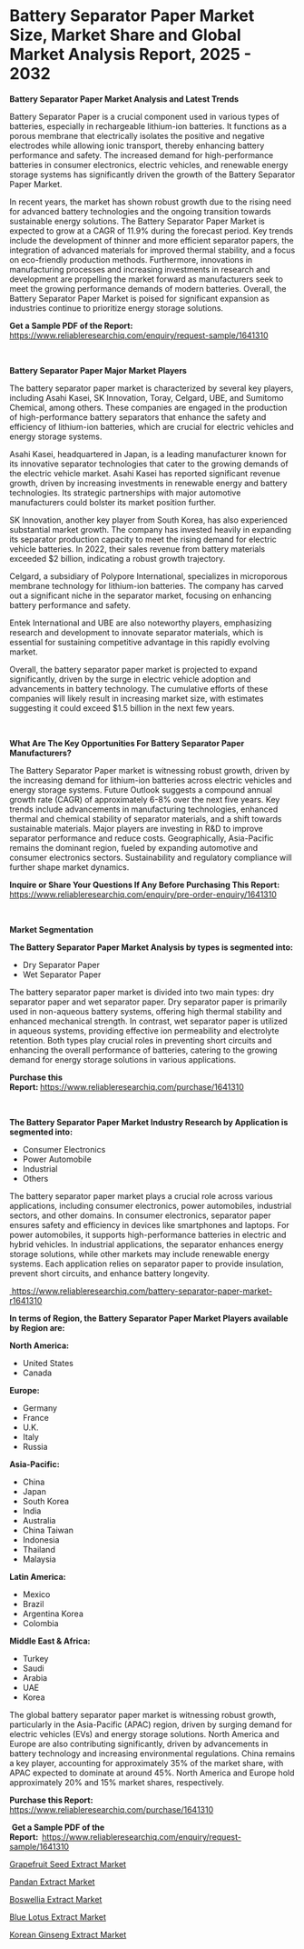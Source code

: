 <p><h1>Battery Separator Paper Market Size, Market Share and Global Market Analysis Report, 2025 - 2032</h1></p><p><strong>Battery Separator Paper Market Analysis and Latest Trends</strong></p>
<p><p>Battery Separator Paper is a crucial component used in various types of batteries, especially in rechargeable lithium-ion batteries. It functions as a porous membrane that electrically isolates the positive and negative electrodes while allowing ionic transport, thereby enhancing battery performance and safety. The increased demand for high-performance batteries in consumer electronics, electric vehicles, and renewable energy storage systems has significantly driven the growth of the Battery Separator Paper Market.</p><p>In recent years, the market has shown robust growth due to the rising need for advanced battery technologies and the ongoing transition towards sustainable energy solutions. The Battery Separator Paper Market is expected to grow at a CAGR of 11.9% during the forecast period. Key trends include the development of thinner and more efficient separator papers, the integration of advanced materials for improved thermal stability, and a focus on eco-friendly production methods. Furthermore, innovations in manufacturing processes and increasing investments in research and development are propelling the market forward as manufacturers seek to meet the growing performance demands of modern batteries. Overall, the Battery Separator Paper Market is poised for significant expansion as industries continue to prioritize energy storage solutions.</p></p>
<p><strong>Get a Sample PDF of the Report:&nbsp;</strong> <a href="https://www.reliableresearchiq.com/enquiry/request-sample/1641310?utm_campaign=1870&utm_medium=2&utm_source=Github&utm_content=ia&utm_term=02042025&utm_id=battery-separator-paper">https://www.reliableresearchiq.com/enquiry/request-sample/1641310</a></p>
<p>&nbsp;</p>
<p><strong>Battery Separator Paper Major Market Players</strong></p>
<p><p>The battery separator paper market is characterized by several key players, including Asahi Kasei, SK Innovation, Toray, Celgard, UBE, and Sumitomo Chemical, among others. These companies are engaged in the production of high-performance battery separators that enhance the safety and efficiency of lithium-ion batteries, which are crucial for electric vehicles and energy storage systems.</p><p>Asahi Kasei, headquartered in Japan, is a leading manufacturer known for its innovative separator technologies that cater to the growing demands of the electric vehicle market. Asahi Kasei has reported significant revenue growth, driven by increasing investments in renewable energy and battery technologies. Its strategic partnerships with major automotive manufacturers could bolster its market position further.</p><p>SK Innovation, another key player from South Korea, has also experienced substantial market growth. The company has invested heavily in expanding its separator production capacity to meet the rising demand for electric vehicle batteries. In 2022, their sales revenue from battery materials exceeded $2 billion, indicating a robust growth trajectory.</p><p>Celgard, a subsidiary of Polypore International, specializes in microporous membrane technology for lithium-ion batteries. The company has carved out a significant niche in the separator market, focusing on enhancing battery performance and safety.</p><p>Entek International and UBE are also noteworthy players, emphasizing research and development to innovate separator materials, which is essential for sustaining competitive advantage in this rapidly evolving market.</p><p>Overall, the battery separator paper market is projected to expand significantly, driven by the surge in electric vehicle adoption and advancements in battery technology. The cumulative efforts of these companies will likely result in increasing market size, with estimates suggesting it could exceed $1.5 billion in the next few years.</p></p>
<p>&nbsp;</p>
<p><strong>What Are The Key Opportunities For Battery Separator Paper Manufacturers?</strong></p>
<p><p>The Battery Separator Paper market is witnessing robust growth, driven by the increasing demand for lithium-ion batteries across electric vehicles and energy storage systems. Future Outlook suggests a compound annual growth rate (CAGR) of approximately 6-8% over the next five years. Key trends include advancements in manufacturing technologies, enhanced thermal and chemical stability of separator materials, and a shift towards sustainable materials. Major players are investing in R&D to improve separator performance and reduce costs. Geographically, Asia-Pacific remains the dominant region, fueled by expanding automotive and consumer electronics sectors. Sustainability and regulatory compliance will further shape market dynamics.</p></p>
<p><strong>Inquire or Share Your Questions If Any Before Purchasing This Report:</strong> <a href="https://www.reliableresearchiq.com/enquiry/pre-order-enquiry/1641310?utm_campaign=1870&utm_medium=2&utm_source=Github&utm_content=ia&utm_term=02042025&utm_id=battery-separator-paper">https://www.reliableresearchiq.com/enquiry/pre-order-enquiry/1641310</a></p>
<p>&nbsp;</p>
<p><strong>Market Segmentation</strong></p>
<p><strong>The Battery Separator Paper Market Analysis by types is segmented into:</strong></p>
<p><ul><li>Dry Separator Paper</li><li>Wet Separator Paper</li></ul></p>
<p><p>The battery separator paper market is divided into two main types: dry separator paper and wet separator paper. Dry separator paper is primarily used in non-aqueous battery systems, offering high thermal stability and enhanced mechanical strength. In contrast, wet separator paper is utilized in aqueous systems, providing effective ion permeability and electrolyte retention. Both types play crucial roles in preventing short circuits and enhancing the overall performance of batteries, catering to the growing demand for energy storage solutions in various applications.</p></p>
<p><strong>Purchase this Report:&nbsp;</strong><a href="https://www.reliableresearchiq.com/purchase/1641310?utm_campaign=1870&utm_medium=2&utm_source=Github&utm_content=ia&utm_term=02042025&utm_id=battery-separator-paper">https://www.reliableresearchiq.com/purchase/1641310</a></p>
<p>&nbsp;</p>
<p><strong>The Battery Separator Paper Market Industry Research by Application is segmented into:</strong></p>
<p><ul><li>Consumer Electronics</li><li>Power Automobile</li><li>Industrial</li><li>Others</li></ul></p>
<p><p>The battery separator paper market plays a crucial role across various applications, including consumer electronics, power automobiles, industrial sectors, and other domains. In consumer electronics, separator paper ensures safety and efficiency in devices like smartphones and laptops. For power automobiles, it supports high-performance batteries in electric and hybrid vehicles. In industrial applications, the separator enhances energy storage solutions, while other markets may include renewable energy systems. Each application relies on separator paper to provide insulation, prevent short circuits, and enhance battery longevity.</p></p>
<p><a href="https://www.reliableresearchiq.com/battery-separator-paper-market-r1641310?utm_campaign=1870&utm_medium=2&utm_source=Github&utm_content=ia&utm_term=02042025&utm_id=battery-separator-paper">&nbsp;https://www.reliableresearchiq.com/battery-separator-paper-market-r1641310</a></p>
<p><strong>In terms of Region, the Battery Separator Paper Market Players available by Region are:</strong></p>
<p>
    <p> <strong> North America: </strong>
        <ul>
            <li>United States</li>
            <li>Canada</li>
        </ul>
        </p> 
    <p> <strong> Europe: </strong>
        <ul>
            <li>Germany</li>
            <li>France</li>
            <li>U.K.</li>
            <li>Italy</li>
            <li>Russia</li>
        </ul>
        </p> 
    <p> <strong> Asia-Pacific: </strong>
        <ul>
            <li>China</li>
            <li>Japan</li>
            <li>South Korea</li>
            <li>India</li>
            <li>Australia</li>
            <li>China Taiwan</li>
            <li>Indonesia</li>
            <li>Thailand</li>
            <li>Malaysia</li>
        </ul>
        </p> 
    <p> <strong> Latin America: </strong>
        <ul>
            <li>Mexico</li>
            <li>Brazil</li>
            <li>Argentina Korea</li>
            <li>Colombia</li>
        </ul>
        </p> 
    <p> <strong> Middle East & Africa: </strong>
        <ul>
            <li>Turkey</li>
            <li>Saudi</li>
            <li>Arabia</li>
            <li>UAE</li>
            <li>Korea</li>
        </ul>
    </p>
    </p>
<p><p>The global battery separator paper market is witnessing robust growth, particularly in the Asia-Pacific (APAC) region, driven by surging demand for electric vehicles (EVs) and energy storage solutions. North America and Europe are also contributing significantly, driven by advancements in battery technology and increasing environmental regulations. China remains a key player, accounting for approximately 35% of the market share, with APAC expected to dominate at around 45%. North America and Europe hold approximately 20% and 15% market shares, respectively.</p></p>
<p><strong>Purchase this Report: </strong><a href="https://www.reliableresearchiq.com/purchase/1641310?utm_campaign=1870&utm_medium=2&utm_source=Github&utm_content=ia&utm_term=02042025&utm_id=battery-separator-paper">https://www.reliableresearchiq.com/purchase/1641310</a></p>
<p>&nbsp;<strong>Get a Sample PDF of the Report:&nbsp;&nbsp;</strong><a href="https://www.reliableresearchiq.com/enquiry/request-sample/1641310?utm_campaign=1870&utm_medium=2&utm_source=Github&utm_content=ia&utm_term=02042025&utm_id=battery-separator-paper">https://www.reliableresearchiq.com/enquiry/request-sample/1641310</a></p>
<p><strong></strong></p>
<p><p><a href="https://github.com/saguegrody74/Market-Research-Report-List-1/blob/main/grapefruit-seed-extract-market.md?utm_campaign=1870&utm_medium=2&utm_source=Github&utm_content=ia&utm_term=02042025&utm_id=battery-separator-paper">Grapefruit Seed Extract Market</a></p><p><a href="https://github.com/denighoylen1/Market-Research-Report-List-1/blob/main/pandan-extract-market.md?utm_campaign=1870&utm_medium=2&utm_source=Github&utm_content=ia&utm_term=02042025&utm_id=battery-separator-paper">Pandan Extract Market</a></p><p><a href="https://github.com/yuukoleuda/Market-Research-Report-List-1/blob/main/boswellia-extract-market.md?utm_campaign=1870&utm_medium=2&utm_source=Github&utm_content=ia&utm_term=02042025&utm_id=battery-separator-paper">Boswellia Extract Market</a></p><p><a href="https://github.com/marteyfito9/Market-Research-Report-List-1/blob/main/blue-lotus-extract-market.md?utm_campaign=1870&utm_medium=2&utm_source=Github&utm_content=ia&utm_term=02042025&utm_id=battery-separator-paper">Blue Lotus Extract Market</a></p><p><a href="https://github.com/tornapruttuz/Market-Research-Report-List-1/blob/main/korean-ginseng-extract-market.md?utm_campaign=1870&utm_medium=2&utm_source=Github&utm_content=ia&utm_term=02042025&utm_id=battery-separator-paper">Korean Ginseng Extract Market</a></p></p>